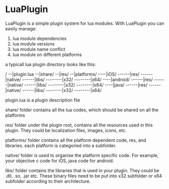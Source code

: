LuaPlugin
============

LuaPlugin is a simple plugin system for lua modules. With LuaPlugin you can easily manage:
1. lua module dependencies
2. lua module versions
3. lua module name conflict
4. lua module on different platforms

a typicall lua plugin directory looks like this:

<your plugin name-version>/
--|plugin.lua 
--|share/
--|res/
--|platforms/
----|iOS/
------|res/
------|native/
------|libs/
--------|x32/
--------|x64/
----|android/
------|res/
------|native/
------|libs/
--------|x32/
--------|x64/
----|java/
------|res/
------|native/
------|libs/
--------|x32/
--------|x64/

plugin.lua is a plugin description file

share/ folder contains all the lua codes, which should be shared on all the platforms

res/ folder under the plugin root, contains all the resources used in this plugin. 
They could be localization files, images, icons, etc.

platforms/ folder contains all the platform dependent code, res, and libraries. 
each platform is categoried into a subfolder. 

native/ folder is used to organise the platform specific code. For example, your objective c code for iOS, 
java code for android.

libs/ folder contains the libraries that is used in your plugin. They could be .dll, .so, .jar etc. These binary
files need to be put into x32 subfolder or x64 subfolder according to their architecture.



